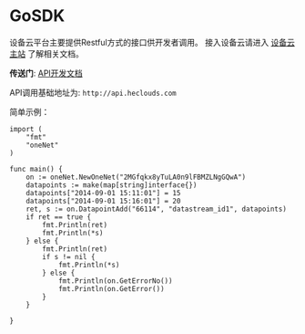 GoSDK
=====

设备云平台主要提供Restful方式的接口供开发者调用。
接入设备云请进入 [设备云主站](http://www.heclouds.com) 了解相关文档。

**传送门**:
[API开发文档](http://www.heclouds.com/develop/doc/api/restfullist)

API调用基础地址为:
`http://api.heclouds.com`


简单示例：
```
import (
	"fmt"
	"oneNet"
)

func main() {
	on := oneNet.NewOneNet("2MGfqkx8yTuLA0n9lFBMZLNgGQwA")
	datapoints := make(map[string]interface{})
	datapoints["2014-09-01 15:11:01"] = 15
	datapoints["2014-09-01 15:16:01"] = 20
	ret, s := on.DatapointAdd("66114", "datastream_id1", datapoints)
	if ret == true {
		fmt.Println(ret)
		fmt.Println(*s)
	} else {
		fmt.Println(ret)
		if s != nil {
			fmt.Println(*s)
		} else {
			fmt.Println(on.GetErrorNo())
			fmt.Println(on.GetError())
		}
	}

}
```
